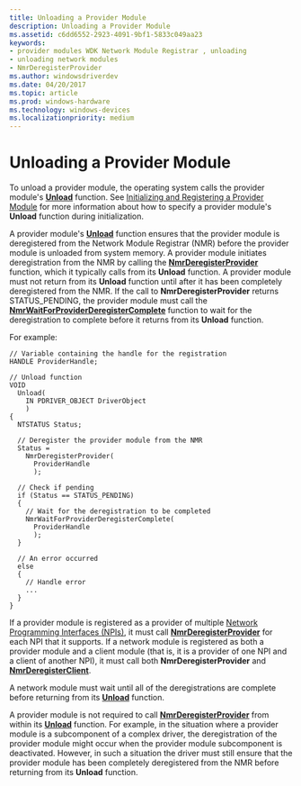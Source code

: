```yaml
---
title: Unloading a Provider Module
description: Unloading a Provider Module
ms.assetid: c6dd6552-2923-4091-9bf1-5833c049aa23
keywords:
- provider modules WDK Network Module Registrar , unloading
- unloading network modules
- NmrDeregisterProvider
ms.author: windowsdriverdev
ms.date: 04/20/2017
ms.topic: article
ms.prod: windows-hardware
ms.technology: windows-devices
ms.localizationpriority: medium
---
```


# Unloading a Provider Module


To unload a provider module, the operating system calls the provider module's [**Unload**](https://msdn.microsoft.com/library/windows/hardware/ff564886) function. See [Initializing and Registering a Provider Module](initializing-and-registering-a-provider-module.md) for more information about how to specify a provider module's **Unload** function during initialization.

A provider module's [**Unload**](https://msdn.microsoft.com/library/windows/hardware/ff564886) function ensures that the provider module is deregistered from the Network Module Registrar (NMR) before the provider module is unloaded from system memory. A provider module initiates deregistration from the NMR by calling the [**NmrDeregisterProvider**](https://msdn.microsoft.com/library/windows/hardware/ff568778) function, which it typically calls from its **Unload** function. A provider module must not return from its **Unload** function until after it has been completely deregistered from the NMR. If the call to **NmrDeregisterProvider** returns STATUS\_PENDING, the provider module must call the [**NmrWaitForProviderDeregisterComplete**](https://msdn.microsoft.com/library/windows/hardware/ff568787) function to wait for the deregistration to complete before it returns from its **Unload** function.

For example:

```
// Variable containing the handle for the registration
HANDLE ProviderHandle;

// Unload function
VOID
  Unload(
    IN PDRIVER_OBJECT DriverObject
    )
{
  NTSTATUS Status;

  // Deregister the provider module from the NMR
  Status =
    NmrDeregisterProvider(
      ProviderHandle
      );

  // Check if pending
  if (Status == STATUS_PENDING)
  {
    // Wait for the deregistration to be completed
    NmrWaitForProviderDeregisterComplete(
      ProviderHandle
      );
  }

  // An error occurred
  else
  {
    // Handle error
    ...
  }
}
```

If a provider module is registered as a provider of multiple [Network Programming Interfaces (NPIs)](network-programming-interface.md), it must call [**NmrDeregisterProvider**](https://msdn.microsoft.com/library/windows/hardware/ff568778) for each NPI that it supports. If a network module is registered as both a provider module and a client module (that is, it is a provider of one NPI and a client of another NPI), it must call both **NmrDeregisterProvider** and [**NmrDeregisterClient**](https://msdn.microsoft.com/library/windows/hardware/ff568774).

A network module must wait until all of the deregistrations are complete before returning from its [**Unload**](https://msdn.microsoft.com/library/windows/hardware/ff564886) function.

A provider module is not required to call [**NmrDeregisterProvider**](https://msdn.microsoft.com/library/windows/hardware/ff568778) from within its [**Unload**](https://msdn.microsoft.com/library/windows/hardware/ff564886) function. For example, in the situation where a provider module is a subcomponent of a complex driver, the deregistration of the provider module might occur when the provider module subcomponent is deactivated. However, in such a situation the driver must still ensure that the provider module has been completely deregistered from the NMR before returning from its **Unload** function.

 

 





